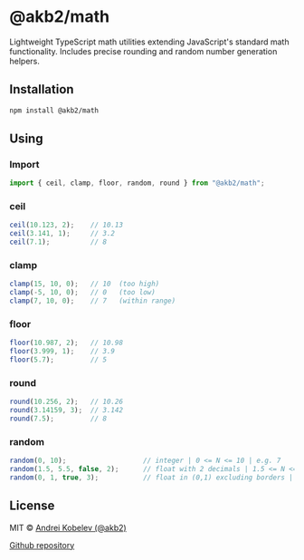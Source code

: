# @akb2/math

Lightweight TypeScript math utilities extending JavaScript's standard math functionality.
Includes precise rounding and random number generation helpers.

## Installation

```bash
npm install @akb2/math
```

## Using

### Import

```ts
import { ceil, clamp, floor, random, round } from "@akb2/math";
```

### ceil

```ts
ceil(10.123, 2);    // 10.13
ceil(3.141, 1);     // 3.2
ceil(7.1);          // 8
```

### clamp

```ts
clamp(15, 10, 0);   // 10  (too high)
clamp(-5, 10, 0);   // 0   (too low)
clamp(7, 10, 0);    // 7   (within range)
```

### floor

```ts
floor(10.987, 2);   // 10.98
floor(3.999, 1);    // 3.9
floor(5.7);         // 5
```

### round

```ts
round(10.256, 2);   // 10.26
round(3.14159, 3);  // 3.142
round(7.5);         // 8
```

### random

```ts
random(0, 10);                   // integer | 0 <= N <= 10 | e.g. 7
random(1.5, 5.5, false, 2);      // float with 2 decimals | 1.5 <= N <= 5.5 | e.g. 3.27
random(0, 1, true, 3);           // float in (0,1) excluding borders | 0 < N < 1 | e.g. 0.428
```

## License

MIT © [Andrei Kobelev (@akb2)](https://github.com/akb2)

[Github repository](https://github.com/akb2/math)

